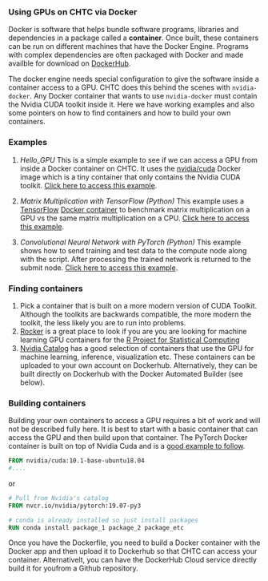 ### Using GPUs on CHTC via Docker

Docker is software that helps bundle software programs, libraries and
dependencies in a package called a **container**. Once built, these containers
can be run on different machines that have the Docker Engine. Programs with
complex dependencies are often packaged with Docker and made availble for
download on [DockerHub](https://hub.docker.com).

The docker engine needs special configuration to give the software inside a
container access to a GPU. CHTC does this behind the scenes with
`nvidia-docker`. Any Docker container that wants to use `nvidia-docker` must
contain the Nvidia CUDA toolkit inside it. Here we have working examples and
also some pointers on how to find containers and how to build your own
containers. 


### Examples 

1. *Hello\_GPU* This is a simple example to see if we can access a GPU from
   inside a Docker container on CHTC. It uses the
[nvidia/cuda](https://hub.docker.com/r/nvidia/cuda) Docker image which is a
tiny container that only contains the Nvidia CUDA toolkit. [Click here to
access this example](./hello_gpu/). 

2. *Matrix Multiplication with TensorFlow (Python)* This example uses a
   [TensorFlow](https://www.tensorflow.org) [Docker
container](https://hub.docker.com/r/tensorflow/tensorflow/) to benchmark matrix
multiplication on a GPU vs the same matrix multiplication on a CPU. [Click here
to access this example](./tensorflow_python/). 


3. *Convolutional Neural Network with PyTorch (Python)* This example shows how
   to send training and test data to the compute node along with the script.
After processing the trained network is returned to the submit node.  [Click
here to access this example](./pytorch_python/). 
 
### Finding containers
1. Pick a container that is built on a more modern version of CUDA Toolkit. Although the toolkits are backwards compatible, the more modern the toolkit, the less likely you are to run into problems. 
2. [Rocker](https://hub.docker.com/u/rocker) is a great place to look if you are  you are looking for machine learning GPU containers for the [R Project for Statistical Computing](https://www.r-project.org)
3. [Nvidia Catalog](https://ngc.nvidia.com/catalog/landing) has a good
   selection of containers that use the GPU for machine learning, inference,
visualization etc. These containers can be uploaded to your own account on
Dockerhub. Alternatively, they can be built directly on Dockerhub with the
Docker Automated Builder (see below).  


### Building containers
Building your own containers to access a GPU requires a bit of work and will
not be described fully here. It is best to start with a basic container that
can access the GPU and then build upon that container. The PyTorch Docker
container is built on top of Nvidia Cuda and is a [good example to follow](https://github.com/pytorch/pytorch/blob/master/docker/pytorch/Dockerfile).

```Dockerfile
FROM nvidia/cuda:10.1-base-ubuntu18.04
#....
```
or
```Dockerfile
# Pull from Nvidia's catalog
FROM nvcr.io/nvidia/pytorch:19.07-py3

# conda is already installed so just install packages
RUN conda install package_1 package_2 package_etc
```

Once you have the Dockerfile, you need to build a Docker container with the Docker app and then upload it to Dockerhub so that CHTC can access your container. Alternativelt, you can have the DockerHub Cloud service directly build it for youfrom a Github repository. 
